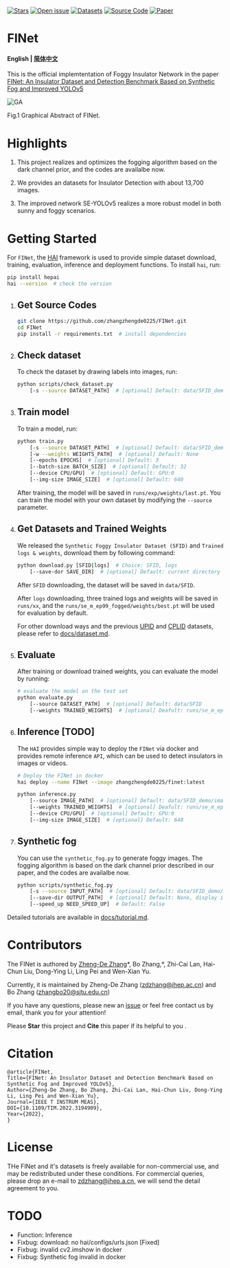 [![Stars](https://img.shields.io/github/stars/zhangzhengde0225/FINet)](
https://github.com/zhangzhengde0225/FINet)
[![Open issue](https://img.shields.io/github/issues/zhangzhengde0225/FINet)](
https://github.com/zhangzhengde0225/FINet/issues)
[![Datasets](https://img.shields.io/static/v1?label=Download&message=datasets&color=green)](
https://github.com/zhangzhengde0225/FINet/blob/master/docs/datasets.md)
[![Source Code](https://img.shields.io/static/v1?label=Download&message=source_code&color=orange)](
https://github.com/zhangzhengde0225/FINet/archive/refs/heads/master.zip)
[![Paper](https://img.shields.io/static/v1?label=Read&message=paper&color=pink)](
https://doi.org/10.1109/TIM.2022.3194909)

# FINet

#### English | [简体中文](https://github.com/zhangzhengde0225/FINet/blob/master/docs/README_zh_cn.md)

This is the official implemtentation of Foggy Insulator Network in the paper [FINet: An Insulator Dataset and Detection Benchmark Based on Synthetic Fog and Improved YOLOv5](https://doi.org/10.1109/TIM.2022.3194909)
 
![GA](https://zhangzhengde0225.github.io/images/FINet_GA.png)

Fig.1 Graphical Abstract of FINet.

[//]: # (Insulator and its defect detection effect in complex environment.&#40;a&#41; Simple background, &#40;b&#41; Simple background and mist, &#40;c&#41; Defect in dense fog, &#40;d&#41; Sky background, &#40;e&#41; Different scales, &#40;f&#41; Vertical insulator + medium fog, &#40;g&#41; Truncated insulator, &#40;h&#41; Blurred image, &#40;d&#41; No defect in dense fog)
 

# Highlights
1. This project realizes and optimizes the fogging algorithm based on the dark channel prior, and the codes are availalbe now.

2. We provides an datasets for Insulator Detection with about 13,700 images.

3. The improved network SE-YOLOv5 realizes a more robust model in both sunny and foggy scenarios.


# Getting Started

For `FINet`, the [HAI](https://code.ihep.ac.cn/zdzhang/hai) framework is used to provide simple dataset download, training, evaluation, inference and deployment functions. To install `hai`, run:

```bash
pip install hepai
hai --version  # check the version
```


1. ## Get Source Codes
    ```bash
    git clone https://github.com/zhangzhengde0225/FINet.git
    cd FINet
    pip install -r requirements.txt  # install dependencies
    ```

2. ## Check dataset

    To check the dataset by drawing labels into images, run:
    ```bash
    python scripts/check_dataset.py
        [-s --source DATASET_PATH]  # [optional] Default: data/SFID_demo
    ```

3. ## Train model

    To train a model, run:
    ```bash
    python train.py
        [-s --source DATASET_PATH]  # [optional] Default: data/SFID_demo
        [-w --weights WEIGHTS_PATH]  # [optional] Default: None
        [--epochs EPOCHS]  # [optional] Default: 3
        [--batch-size BATCH_SIZE]  # [optional] Default: 32
        [--device CPU/GPU]  # [optional] Default: GPU:0
        [--img-size IMAGE_SIZE]  # [optional] Default: 640
    ```
    After training, the model will be saved in `runs/exp/weights/last.pt`.
    You can train the model with your own dataset by modifying the `--source` parameter.

4. ## Get Datasets and Trained Weights

    
   We released the `Synthetic Foggy Insulator Dataset (SFID)` and `Trained logs & weights`,  download them by following command:
    ```bash
    python download.py [SFID|logs]  # Choice: SFID, logs
        [--save-dor SAVE_DIR]  # [optional] Default: current directory
    ```

    After `SFID` downloading, the dataset will be saved in `data/SFID`.
    
    After `logs` downloading, three trained logs and weights will be saved in `runs/xx`, and the `runs/se_m_ep99_fogged/weights/best.pt` will be used for evaluation by default.


    For other download ways and the previous [UPID](https://github.com/heitorcfelix/public-insulator-datasets) and [CPLID](https://github.com/InsulatorData/InsulatorDataSet) datasets, please refer to [docs/dataset.md](https://github.com/zhangzhengde0225/FINet/blob/master/docs/datasets.md).


5. ## Evaluate
    After training or download trained weights, you can evaluate the model by running:
    ```bash
    # evaluate the model on the test set
    python evaluate.py
        [--source DATASET_PATH]  # [optional] Default: data/SFID
        [--weights TRAINED_WEIGHTS]  # [optional] Deafult: runs/se_m_ep99_fogged/weights/best.pt
    ```

6. ## Inference [TODO]
   The `HAI` provides simple way to deploy the `FINet` via docker and provides remote inference `API`, which can be used to detect insulators in images or videos.
    ```bash
    # Deploy the FINet in docker
    hai deploy --name FINet --image zhangzhengde0225/finet:latest

    python inference.py 
        [--source IMAGE_PATH]  # [optional] Default: data/SFID_demo/images/test/00400.jpg
        [--weights TRAINED_WEIGHTS]  # [optional] Deafult: runs/se_m_ep99_fogged/weights/best.pt
        [--device CPU/GPU]  # [optional] Default: GPU:0
        [--img-size IMAGE_SIZE]  # [optional] Default: 640
    ```

7. ## Synthetic fog

    You can use the `synthetic_fog.py` to generate foggy images. The fogging algorithm is based on the dark channel prior described in our paper, and the codes are availalbe now.

    ```bash
    python scripts/synthetic_fog.py
        [-s --source INPUT_PATH]  # [optional] Default: data/SFID_demo/images/train/001040.jpg
        [--save-dir OUTPUT_PATH]  # [optional] Default: None, display it
        [--speed_up NEED_SPEED_UP]  # Default: False
    ```

Detailed tutorials are available in [docs/tutorial.md](https://github.com/zhangzhengde0225/FINet/blob/master/docs/tutorial.md).
 
# Contributors
The FINet is authored by [Zheng-De Zhang](https://zhangzhengde0225.github.io)\*, Bo Zhang,*, Zhi-Cai Lan, Hai-Chun Liu, Dong-Ying Li, Ling Pei and Wen-Xian Yu.

Currently, it is maintained by Zheng-De Zhang (zdzhang@ihep.ac.cn) and Bo Zhang (zhangbo20@sjtu.edu.cn) 

If you have any questions, please new an [issue](https://github.com/zhangzhengde0225/FINet/issues) or feel free contact us by email, thank you for your attention!

Please **Star** this project and **Cite** this paper if its helpful to you .

# Citation
```
@article{FINet,
Title={FINet: An Insulator Dataset and Detection Benchmark Based on Synthetic Fog and Improved YOLOv5},
Author={Zheng-De Zhang, Bo Zhang, Zhi-Cai Lan, Hai-Chun Liu, Dong-Ying Li, Ling Pei and Wen-Xian Yu},
Journal={IEEE T INSTRUM MEAS},
DOI={10.1109/TIM.2022.3194909},
Year={2022},
}
```

# License
THe FINet and it's datasets is freely available for non-commercial use, and may be redistributed under these conditions. 
For commercial queries, please drop an e-mail to zdzhang@ihep.a.cn, we will send the detail agreement to you.

# TODO
+ Function: Inference
+ Fixbug: download: no hai/configs/urls.json [Fixed]
+ Fixbug: invalid cv2.imshow in docker
+ Fixbug: Synthetic fog invalid in docker

